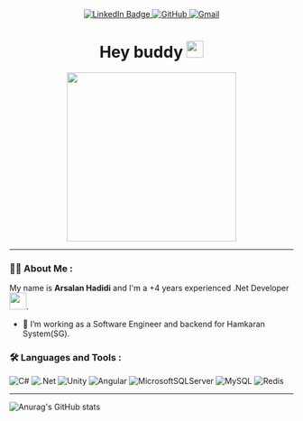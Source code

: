 <div id="badges" align="center">
  <a href="https://www.linkedin.com/in/arsalan-hadidi" target="_blank">
    <img src="https://img.shields.io/badge/LinkedIn-blue?style=for-the-badge&logo=linkedin&logoColor=white" alt="LinkedIn Badge"/>
  </a>
  <a href="https://github.com/harpm" target="_blank">
<img src="https://img.shields.io/badge/-Github-181717?&logo=github&logoColor=white&style=for-the-badge" alt="GitHub">
</a>
<a href="mailto:arsalan.hadidid1379@gmail.com" target="_blank">
<img src="https://img.shields.io/badge/-Gmail-D14836?logo=gmail&logoColor=white&style=for-the-badge" alt="Gmail">
</a>
</div>
<div id="badges" align="center">
<img src="https://komarev.com/ghpvc/?username=arsalanhadidi&style=flat-square&color=blue" alt=""/>
</div>
<h1 align="center">
  Hey buddy
 <img src="https://media.giphy.com/media/hvRJCLFzcasrR4ia7z/giphy.gif" width="30px"/>
</h1>
<div id="badges" align="center">
<img src="https://media4.giphy.com/media/v1.Y2lkPTc5MGI3NjExbDE2OGc3MXljaWN3NTRzajFsaG1pZTkxN3p2NmF3ZTdwMHU3b2N6MiZlcD12MV9pbnRlcm5hbF9naWZfYnlfaWQmY3Q9Zw/13rQ7rrTrvZXlm/giphy.webp" width="300px" alt=""/>
</div>

---

### :man_technologist: About Me :

My name is **Arsalan Hadidi** and I'm a +4 years experienced .Net Developer <img src="https://media.giphy.com/media/WUlplcMpOCEmTGBtBW/giphy.gif" width="30">.

- :telescope: I’m working as a Software Engineer and backend for Hamkaran System(SG).

### :hammer_and_wrench: Languages and Tools :
![C#](https://img.shields.io/badge/c%23-%23239120.svg?style=for-the-badge&logo=csharp&logoColor=white)
![.Net](https://img.shields.io/badge/.NET-5C2D91?style=for-the-badge&logo=.net&logoColor=white)
![Unity](https://img.shields.io/badge/unity-%23000000.svg?style=for-the-badge&logo=unity&logoColor=white)
![Angular](https://img.shields.io/badge/angular-%23DD0031.svg?style=for-the-badge&logo=angular&logoColor=white)
![MicrosoftSQLServer](https://img.shields.io/badge/Microsoft%20SQL%20Server-CC2927?style=for-the-badge&logo=microsoft%20sql%20server&logoColor=white)
![MySQL](https://img.shields.io/badge/mysql-4479A1.svg?style=for-the-badge&logo=mysql&logoColor=white)
![Redis](https://img.shields.io/badge/redis-%23DD0031.svg?style=for-the-badge&logo=redis&logoColor=white)

---

![Anurag's GitHub stats](https://github-readme-stats.vercel.app/api?username=harpm&include_all_commits=true&show=reviews,discussions_started,discussions_answered,prs_merged,prs_merged_percentage&show_icons=true&theme=onedark&hide_border=true)
